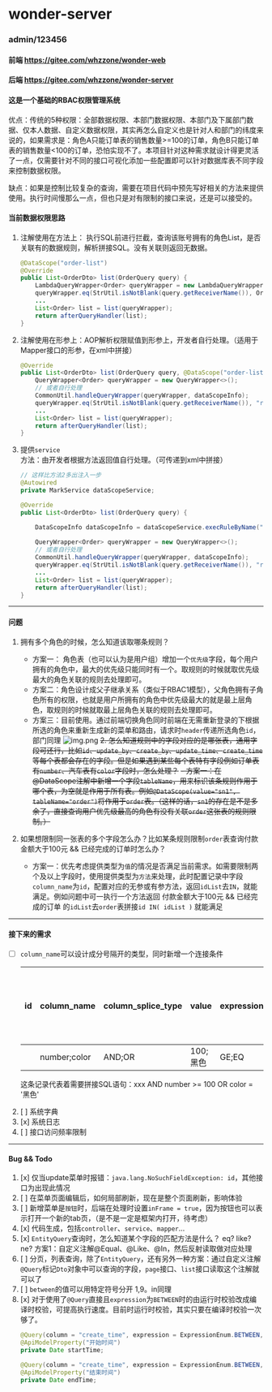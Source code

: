 # wonder-server

### admin/123456

#### 前端 https://gitee.com/whzzone/wonder-web

#### 后端 https://gitee.com/whzzone/wonder-server

#### 这是一个基础的RBAC权限管理系统

优点：传统的5种权限：全部数据权限、本部门数据权限、本部门及下属部门数据、仅本人数据、自定义数据权限，其实再怎么自定义也是针对人和部门的纬度来说的，如果需求是：角色A只能订单表的销售数量>=100的订单，角色B只能订单表的销售数量<100的订单，恐怕实现不了。本项目针对这种需求就设计得更灵活了一点，仅需要针对不同的接口可视化添加一些配置即可以针对数据库表不同字段来控制数据权限。

缺点：如果是控制比较复杂的查询，需要在项目代码中预先写好相关的方法来提供使用。执行时间慢那么一点，但也只是对有限制的接口来说，还是可以接受的。

#### 当前数据权限思路

1. 注解使用在方法上： 执行SQL前进行拦截，查询该账号拥有的角色List，是否关联有的数据规则，解析拼接SQL。没有关联则返回无数据。
    ```java
    @DataScope("order-list")
    @Override
    public List<OrderDto> list(OrderQuery query) {
        LambdaQueryWrapper<Order> queryWrapper = new LambdaQueryWrapper<>();
        queryWrapper.eq(StrUtil.isNotBlank(query.getReceiverName()), Order::getReceiverName, query.getReceiverName());
        ...
        List<Order> list = list(queryWrapper);
        return afterQueryHandler(list);
    }
    ```
2. 注解使用在形参上：AOP解析权限赋值到形参上，开发者自行处理。（适用于Mapper接口的形参，在xml中拼接）
    ```java
    @Override
    public List<OrderDto> list(OrderQuery query, @DataScope("order-list") DataScopeInfo dataScopeInfo) {
        QueryWrapper<Order> queryWrapper = new QueryWrapper<>();
        // 或者自行处理
        CommonUtil.handleQueryWrapper(queryWrapper, dataScopeInfo);
        queryWrapper.eq(StrUtil.isNotBlank(query.getReceiverName()), "receiver_name", query.getReceiverName());
        ...
        List<Order> list = list(queryWrapper);
        return afterQueryHandler(list);
    }
   ```
3. 提供`service`方法：由开发者根据方法返回值自行处理。（可传递到xml中拼接）
    ```java
    // 这样比方法2多出注入一步
    @Autowired
    private MarkService dataScopeService;
    
    @Override
    public List<OrderDto> list(OrderQuery query) {

        DataScopeInfo dataScopeInfo = dataScopeService.execRuleByName("order-list");
        
        QueryWrapper<Order> queryWrapper = new QueryWrapper<>();
        // 或者自行处理
        CommonUtil.handleQueryWrapper(queryWrapper, dataScopeInfo);
        queryWrapper.eq(StrUtil.isNotBlank(query.getReceiverName()), "receiver_name", query.getReceiverName());
        ...
        List<Order> list = list(queryWrapper);
        return afterQueryHandler(list);
    }
    ```
---

#### 问题
1. 拥有多个角色的时候，怎么知道该取哪条规则？ 
    - 方案一： 角色表（也可以认为是用户组）增加一个`优先级`字段，每个用户拥有的角色中，最大的优先级只能同时有一个。取规则的时候就取优先级最大的角色关联的规则去处理即可。
    - 方案二：角色设计成父子继承关系（类似于RBAC1模型），父角色拥有子角色所有的权限，也就是用户所拥有的角色中优先级最大的就是最上层角色，取规则的时候就取最上层角色关联的规则去处理即可。
    - 方案三：目前使用。通过前端切换角色同时前端在无需重新登录的下根据所选的角色来重新生成新的菜单和路由，请求时`header`传递所选角色`id`，部门同理
    ![img.png](/image/20230804174232478.png)
~~2. 怎么知道规则中的字段对应的是哪张表，通用字段可还行，比如`id`、`update_by`、`create_by`、`update_time`、`create_time`等每个表都会存在的字段。但是如果遇到某些每个表特有字段例如订单表有`number`、汽车表有`color`字段时，怎么处理？~~
    ~~- 方案一：在@DataScope注解中新增一个字段`tableName`，用来标识该条规则作用于哪个表，为空就是作用于所有表。例如`@DataScope(value="sn1", tableName="order")`将作用于`order`表。（这样的话，`sn1`的存在是不是多余了，直接查询用户优先级最高的角色有没有关联`order`这张表的规则限制。）~~

3. 如果想限制同一张表的多个字段怎么办？比如某条规则限制`order`表查询付款金额大于100元 && 已经完成的订单时怎么办？
    - 方案一：优先考虑提供类型为`值`的情况是否满足当前需求。如需要限制两个及以上字段时，使用提供类型为`方法`来处理，此时配置记录中字段`column_name`为`id`，配置对应的无参或有参方法，返回`idList`去`IN`，就能满足。例如问题中可一执行一个方法返回 付款金额大于100元 && 已经完成的订单 的`idList`去`order`表拼接`id IN( idList )` 就能满足

---

#### 接下来的需求

- [ ] `column_name`可以设计成分号隔开的类型，同时新增一个连接条件

    | id | column_name  | column_splice_type | value  | expression | 其他属性不变 |
    |----|--------------|--------------------|--------|------------|--------|
    |    | number;color | AND;OR             | 100;黑色 | GE;EQ      |        |
    
    这条记录代表着需要拼接SQL语句：xxx AND number >= 100 OR color = '黑色' 
2. [ ] 系统字典
3. [x] 系统日志
4. [ ] 接口访问频率限制

---

#### Bug && Todo
1. [x] 仅当update菜单时报错：`java.lang.NoSuchFieldException: id`，其他接口为出现此情况
2. [ ] 在菜单页面编辑后，如何局部刷新，现在是整个页面刷新，影响体验
3. [ ] 新增菜单是`按钮`时，后端在处理时设置`inFrame = true`，因为按钮也可以表示打开一个新的tab页，（是不是一定是框架内打开，待考虑）
4. [x] 代码生成，包括`controller`、`service`、`mapper`...
5. [x] `EntityQuery`查询时，怎么知道某个字段的匹配方法是什么？ eq? like? ne? 方案1：自定义注解@Equal、@Like、@In，然后反射读取做对应处理
6. [ ] 分页，列表查询，除了`EntityQuery`，还有另外一种方案：通过自定义注解`@Query`标记`Dto`对象中可以查询的字段，`page`接口、`list`接口读取这个注解就可以了
7. [ ] `between`的值可以用特定符号分开 1,9。in同理
8. [x] 对于使用了`@Query`直接且`expression`为`BETWEEN`时的由运行时校验改成编译时校验，可提高执行速度。目前时运行时校验，其实只要在编译时校验一次够了。
    ```java
    @Query(column = "create_time", expression = ExpressionEnum.BETWEEN, left = true)
    @ApiModelProperty("开始时间")
    private Date startTime;

    @Query(column = "create_time", expression = ExpressionEnum.BETWEEN, left = false)
    @ApiModelProperty("结束时间")
    private Date endTime;
    ```